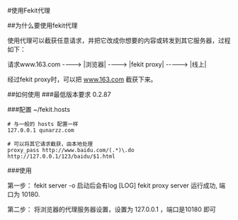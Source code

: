 #使用Fekit代理

##为什么要使用fekit代理

使用代理可以截获任意请求，并把它改成你想要的内容或转发到其它服务器，过程如下：

请求www.163.com ----> |浏览器| ----> |fekit proxy| -----> |线上|

经过fekit proxy时，可以把 www.163.com 截获下来。

##如何使用
###最低版本要求
0.2.87

###配置 ~/fekit.hosts

	# 与一般的 hosts 配置一样
	127.0.0.1 qunarzz.com 
	
	# 可以将其它请求截获，由本地处理
	proxy_pass http://www.baidu.com/(.*)\.do http://127.0.0.1/123/baidu/$1.html

###使用

第一步：
fekit server -o 启动后会有log
[LOG] fekit proxy server 运行成功, 端口为 10180.

第二步：
将浏览器的代理服务器设置，设置为 127.0.0.1 ，端口是10180 即可